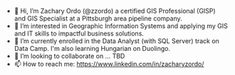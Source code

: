 - 👋 Hi, I’m Zachary Ordo (@zzordo) a certified GIS Professional (GISP) and GIS Specialist at a Pittsburgh area pipeline company.
- 👀 I’m interested in Geographic Information Systems and applying my GIS and IT skills to impactful business solutions.
- 🌱 I’m currently enrolled in the Data Analyst (with SQL Server) track on Data Camp.  I'm also learning Hungarian on Duolingo.
- 💞️ I’m looking to collaborate on ... TBD
- 📫 How to reach me:  https://www.linkedin.com/in/zacharyzordo/

<!---
zzordo/zzordo is a ✨ special ✨ repository because its `README.md` (this file) appears on your GitHub profile.
You can click the Preview link to take a look at your changes.
--->

